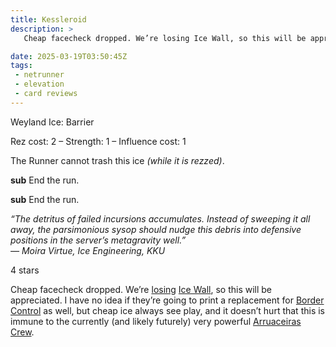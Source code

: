 ```yaml
---
title: Kessleroid
description: >
   Cheap facecheck dropped. We’re losing Ice Wall, so this will be appreciated. I have no idea if they’re going to print a replacement for Border Control as well, but cheap ice always see play, and it doesn’t hurt that this is immune to the currently (and likely futurely) very powerful Arruaceiras Crew.

date: 2025-03-19T03:50:45Z
tags:
 - netrunner
 - elevation
 - card reviews
---
```


<card-frame side="corp" stars="4" src="https://cdn.ewie.online/nsg-kessleroid.jpeg">

Weyland Ice: Barrier

Rez cost: 2 – Strength: 1 – Influence cost: 1

The Runner cannot trash this ice _(while it is rezzed)_.

**sub** End the run.

**sub** End the run. 

_“The detritus of failed incursions accumulates. Instead of sweeping it all
away, the parsimonious sysop should nudge this debris into defensive positions
in the server’s metagravity well.”_\
_—_ _Moira Virtue, Ice Engineering, KKU_

4 stars

</card-frame>

<script type="module" src="/assets/js/components/card-frame.js"></script>

Cheap facecheck dropped. We’re
[losing](https://netrunnerdb.com/find/?q=f%3Aweyland-consortium+b%3Astandard-ban-list-24-12+z%3Arotation-2023+c%2133%7C32%7C30%7C26+s%3A%22barrier%22&sort=release-date&view=list&_locale=en)
[Ice Wall](https://netrunnerdb.com/en/card/31077), so this will be appreciated.
I have no idea if they’re going to print a replacement for
[Border Control](https://netrunnerdb.com/en/card/28005) as well, but cheap ice
always see play, and it doesn’t hurt that this is immune to the currently (and
likely futurely) very powerful
[Arruaceiras Crew](https://netrunnerdb.com/en/card/34073).

